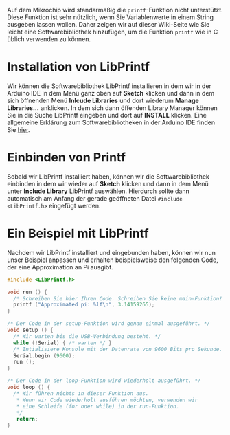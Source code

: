 Auf dem Mikrochip wird standarmäßig die `printf`-Funktion nicht unterstützt.
Diese Funktion ist sehr nützlich, wenn Sie Variablenwerte in einem String
ausgeben lassen wollen. Daher zeigen wir auf dieser Wiki-Seite wie Sie leicht
eine Softwarebibliothek hinzufügen, um die Funktion `printf` wie in C
üblich verwenden zu können.

# Installation von LibPrintf

Wir können die Softwarebibliothek LibPrintf installieren in dem wir in der
Arduino IDE in dem Menü ganz oben auf **Sketch** klicken und dann in dem sich
öffnenden Menü **Inlcude Libraries** und dort wiederum **Manage Libraries...**
anklicken.
In dem sich dann öffenden Library Manager können Sie in die Suche LibPrintf
eingeben und dort auf **INSTALL** klicken.
Eine allgemeine Erklärung zum Softwarebibliotheken in der Arduino IDE finden
Sie
[hier](https://docs.arduino.cc/software/ide-v1/tutorials/installing-libraries/).

# Einbinden von Printf
Sobald wir LibPrintf installiert haben, können wir die Softwarebibliothek
einbinden in dem wir wieder auf **Sketch** klicken und dann in dem Menü unter
**Include Library** LibPrintf auswählen. Hierdurch sollte dann automatisch am
Anfang der gerade geöffneten Datei `#include <LibPrintf.h>` eingefügt werden.

# Ein Beispiel mit LibPrintf
Nachdem wir LibPrintf installiert und eingebunden haben, können wir nun unser
[Beispiel](Einrichten-der-Mikrochips#beispiel-für-ausgangscode) anpassen und
erhalten beispielsweise den folgenden Code, der eine Approximation an Pi
ausgibt.

```c
#include <LibPrintf.h>

void run () {
  /* Schreiben Sie hier Ihren Code. Schreiben Sie keine main-Funktion! */
  printf ("Approximated pi: %lf\n", 3.14159265);
}

/* Der Code in der setup-Funktion wird genau einmal ausgeführt. */
void setup () {
  /* Wir warten bis die USB-Verbindung besteht. */
  while (!Serial) { /* warten */ }
  /* Intialisiere Konsole mit der Datenrate von 9600 Bits pro Sekunde. */
  Serial.begin (9600);
  run ();
}

/* Der Code in der loop-Funktion wird wiederholt ausgeführt. */
void loop () {
  /* Wir führen nichts in dieser Funktion aus.
   * Wenn wir Code wiederholt ausführen möchten, verwenden wir
   * eine Schleife (for oder while) in der run-Funktion.
   */
   return;
}
```
